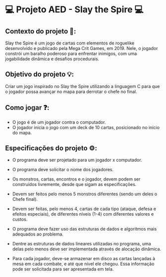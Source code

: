 # 💻 Projeto AED - Slay the Spire 💻

## Contexto do projeto 📖: 

Slay the Spire é um jogo de cartas com elementos de roguelike desenvolvido e publicado pela Mega Crit Games, em 2019. Nele, o jogador constrói um baralho poderoso para enfrentar
inimigos, com uma jogabilidade dinâmica e desafios procedurais.

## Objetivo do projeto 💡: 

Criar um jogo inspirado no Slay the Spire utilizando a linguagem C para que o jogador possa avançar no mapa para derrotar o chefe no final.

## Como jogar ❓:

- O jogo é de um jogador contra o computador.
- O jogador inicia o jogo com um deck de 10 cartas, posicionado no início do mapa.

## Especificações do projeto ⚙️: 

 - O programa deve ser projetado para um jogador x computador.
   
 - O programa deve solicitar o nome dos jogadores.
   
 - Os monstros, cartas, encontros e o jogador, devem podem ser construídos
   livremente, desde que sigam as especificações.
   
 - Devem ser feitos pelo menos 5 monstros diferentes (sendo um deles o
   Chefe final).
   
 - Devem ser feitas, pelo menos 4, cartas de cada tipo (ataque, defesa e
  efeitos especiais), de diferentes níveis (1-4) com diferentes valores e
  custos.

 - O programa deve fazer uso das estruturas de dados e algoritmos mais
   adequados ao problema.

 - Dentre as estruturas de dados lineares utilizadas no programa, uma delas
   pelo menos deve ser implementada através de alocação dinâmica.

 - Para cada jogador, deve-se armazenar em disco as cartas lançadas à mesa
   em cada combate, e até que nível ele chegou. Essa informação pode ser
   solicitada para ser apresentada em tela.
  




